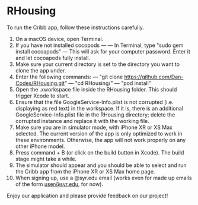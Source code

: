 # RHousing

To run the Cribb app, follow these instructions carefully.

1.  On a macOS device, open Terminal.
2.  If you have not installed cocopods —
        — In Terminal, type "sudo gem install cocoapods"
        — This will ask for your computer password. Enter it and let cocoapods fully install.
3.  Make sure your current directory is set to the directory you want to clone the app under.
4.  Enter the following commands:
        — "git clone https://github.com/Dan-Codes/RHousing.git"
        — "cd RHousing/"
        — "pod install"
5.  Open the .xworkspace file inside the RHousing folder. This should trigger Xcode to start.
6.  Ensure that the file GoogleService-Info.plist is not corrupted (i.e. displaying as red text) in the workspace. If it is, there is an additional GoogleService-Info.plist file in the RHousing directory; delete the corrupted instance and replace it with the working file.
7.  Make sure you are in simulator mode, with iPhone XR or XS Max selected. The current version of the app is only optimized to work in these environments. Otherwise, the app will not work properly on any other iPhone model.
8.  Press command + B (or click on the build button in Xcode). The build stage might take a while.
9.  The simulator should appear and you should be able to select and run the Cribb app from the iPhone XR or XS Max home page.
10. When signing up, use a @syr.edu email (works even for made up emails of the form user@syr.edu, for now).

Enjoy our application and please provide feedback on our project!
